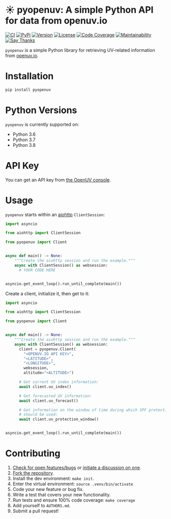 # ☀️  pyopenuv: A simple Python API for data from openuv.io

[![CI](https://github.com/bachya/pyopenuv/workflows/CI/badge.svg)](https://github.com/bachya/pyopenuv/actions)
[![PyPi](https://img.shields.io/pypi/v/pyopenuv.svg)](https://pypi.python.org/pypi/pyopenuv)
[![Version](https://img.shields.io/pypi/pyversions/pyopenuv.svg)](https://pypi.python.org/pypi/pyopenuv)
[![License](https://img.shields.io/pypi/l/pyopenuv.svg)](https://github.com/bachya/pyopenuv/blob/master/LICENSE)
[![Code Coverage](https://codecov.io/gh/bachya/pyopenuv/branch/master/graph/badge.svg)](https://codecov.io/gh/bachya/pyopenuv)
[![Maintainability](https://api.codeclimate.com/v1/badges/a03c9e96f19a3dc37f98/maintainability)](https://codeclimate.com/github/bachya/pyopenuv/maintainability)
[![Say Thanks](https://img.shields.io/badge/SayThanks-!-1EAEDB.svg)](https://saythanks.io/to/bachya)

`pyopenuv` is a simple Python library for retrieving UV-related information from
[openuv.io](https://openuv.io/).

# Installation

```python
pip install pyopenuv
```

# Python Versions

`pyopenuv` is currently supported on:

* Python 3.6
* Python 3.7
* Python 3.8

# API Key

You can get an API key from
[the OpenUV console](https://www.openuv.io/console).

# Usage

`pyopenuv` starts within an
[aiohttp](https://aiohttp.readthedocs.io/en/stable/) `ClientSession`:

```python
import asyncio

from aiohttp import ClientSession

from pyopenuv import Client


async def main() -> None:
    """Create the aiohttp session and run the example."""
    async with ClientSession() as websession:
      # YOUR CODE HERE


asyncio.get_event_loop().run_until_complete(main())
```

Create a client, initialize it, then get to it:

```python
import asyncio

from aiohttp import ClientSession

from pyopenuv import Client


async def main() -> None:
    """Create the aiohttp session and run the example."""
    async with ClientSession() as websession:
      client = pyopenuv.Client(
        "<OPENUV.IO API KEY>",
        "<LATITUDE>",
        "<LONGITUDE>",
        websession,
        altitude="<ALTITUDE>")

      # Get current UV index information:
      await client.uv_index()

      # Get forecasted UV information:
      await client.uv_forecast()

      # Get information on the window of time during which SPF protection
      # should be used:
      await client.uv_protection_window()


asyncio.get_event_loop().run_until_complete(main())
```

# Contributing

1. [Check for open features/bugs](https://github.com/bachya/pyopenuv/issues)
  or [initiate a discussion on one](https://github.com/bachya/pyopenuv/issues/new).
2. [Fork the repository](https://github.com/bachya/pyopenuv/fork).
3. Install the dev environment: `make init`.
4. Enter the virtual environment: `source .venv/bin/activate`
5. Code your new feature or bug fix.
6. Write a test that covers your new functionality.
7. Run tests and ensure 100% code coverage: `make coverage`
8. Add yourself to `AUTHORS.md`.
9. Submit a pull request!
